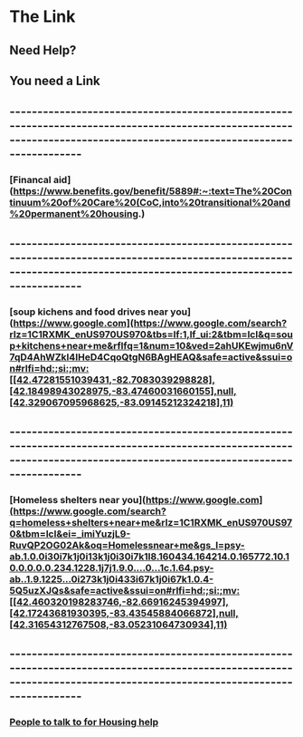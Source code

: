 # The Link
## Need Help?
## You need a Link
## ----------------------------------------------------------------------------------------------------------------------------------------------------------------------
### [Financal aid](https://www.benefits.gov/benefit/5889#:~:text=The%20Continuum%20of%20Care%20(CoC,into%20transitional%20and%20permanent%20housing.)
## ----------------------------------------------------------------------------------------------------------------------------------------------------------------------
### [soup kichens and food drives near you](https://www.google.com](https://www.google.com/search?rlz=1C1RXMK_enUS970US970&tbs=lf:1,lf_ui:2&tbm=lcl&q=soup+kitchens+near+me&rflfq=1&num=10&ved=2ahUKEwjmu6nV7qD4AhWZkI4IHeD4CqoQtgN6BAgHEAQ&safe=active&ssui=on#rlfi=hd:;si:;mv:[[42.47281551039431,-82.7083039298828],[42.18498943028975,-83.47460031660155],null,[42.329067095968625,-83.09145212324218],11)
## ----------------------------------------------------------------------------------------------------------------------------------------------------------------------
### [Homeless shelters near you](https://www.google.com](https://www.google.com/search?q=homeless+shelters+near+me&rlz=1C1RXMK_enUS970US970&tbm=lcl&ei=_imiYuzjL9-RuvQP2OG02Ak&oq=Homelessnear+me&gs_l=psy-ab.1.0.0i30i7k1j0i13k1j0i30i7k1l8.160434.164214.0.165772.10.10.0.0.0.0.234.1228.1j7j1.9.0....0...1c.1.64.psy-ab..1.9.1225...0i273k1j0i433i67k1j0i67k1.0.4-5Q5uzXJQs&safe=active&ssui=on#rlfi=hd:;si:;mv:[[42.460320198283746,-82.66916245394997],[42.17243681930395,-83.43545884066872],null,[42.31654312767508,-83.05231064730934],11)
## ----------------------------------------------------------------------------------------------------------------------------------------------------------------------
### [People to talk to for Housing help](https://www.michigan.gov/mshda/rental/cera)
